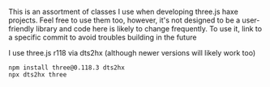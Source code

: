 This is an assortment of classes I use when developing three.js haxe projects. Feel free to use them too, however, it's not designed to be a user-friendly library and code here is likely to change frequently. To use it, link to a specific commit to avoid troubles building in the future

I use three.js r118 via dts2hx (although newer versions will likely work too)

```
npm install three@0.118.3 dts2hx
npx dts2hx three
```
